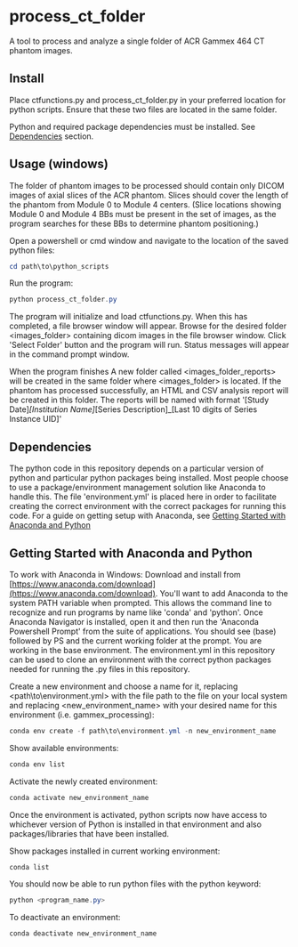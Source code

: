 # process_ct_folder

A tool to process and analyze a single folder of ACR Gammex 464 CT phantom images.

## Install

Place ctfunctions.py and process_ct_folder.py in your preferred location for python scripts. Ensure that these two files are located in the same folder. 

Python and required package dependencies must be installed. See [Dependencies](#Dependencies) section. 

## Usage (windows)
The folder of phantom images to be processed should contain only DICOM images of axial slices of the ACR phantom. Slices should cover the length of the phantom from Module 0 to Module 4 centers. (Slice locations showing Module 0 and Module 4 BBs must be present in the set of images, as the program searches for these BBs to determine phantom positioning.)

Open a powershell or cmd window and navigate to the location of the saved python files:

```powershell
cd path\to\python_scripts
```

Run the program:

```powershell
python process_ct_folder.py
```

The program will initialize and load ctfunctions.py. When this has completed, a file browser window will appear. Browse for the desired folder <images_folder> containing dicom images in the file browser window. Click 'Select Folder' button and the program will run. Status messages will appear in the command prompt window.

When the program finishes A new folder called <images_folder_reports> will be created in the same folder where <images_folder> is located. If the phantom has processed successfully, an HTML and CSV analysis report will be created in this folder. The reports will be named with format '[Study Date]_[Institution Name]_[Series Description]_[Last 10 digits of Series Instance UID]'

## Dependencies
The python code in this repository depends on a particular version of python and particular python packages being installed. Most people choose to use a package/environment management solution like Anaconda to handle this. The file 'environment.yml' is placed here in order to facilitate creating the correct environment with the correct packages for running this code. For a guide on getting setup with Anaconda, see [Getting Started with Anaconda and Python](#getting-started-with-anaconda-and-python)

## Getting Started with Anaconda and Python

To work with Anaconda in Windows:
Download and install from [https://www.anaconda.com/download](https://www.anaconda.com/download).
You'll want to add Anaconda to the system PATH variable when prompted. This allows the command line to recognize and run programs by name like 'conda' and 'python'.
Once Anaconda Navigator is installed, open it and then run the 'Anaconda Powershell Prompt' from the suite of applications.
You should see (base) followed by PS and the current working folder at the prompt. You are working in the base environment.
The environment.yml in this repository can be used to clone an environment with the correct python packages needed for running the .py files in this repository.

Create a new environment and choose a name for it, replacing <path\to\environment.yml> with the file path to the file on your local system and replacing <new_environment_name> with your desired name for this environment (i.e. gammex_processing):

```powershell
conda env create -f path\to\environment.yml -n new_environment_name
```

Show available environments:

```powershell
conda env list
```

Activate the newly created environment:

```powershell
conda activate new_environment_name
```

Once the environment is activated, python scripts now have access to whichever version of Python is installed in that environment and also packages/libraries that have been installed.

Show packages installed in current working environment:

```powershell
conda list
```
You should now be able to run python files with the python keyword:

```powershell
python <program_name.py>
```

To deactivate an environment:

```powershell
conda deactivate new_environment_name
```
